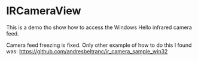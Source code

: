 # IRCameraView

This is a demo tho show how to access the Windows Hello infrared camera feed.

Camera feed freezing is fixed.
Only other example of how to do this I found was: https://github.com/andresbeltranc/ir_camera_sample_win32
